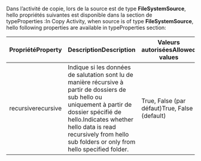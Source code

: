 <span data-ttu-id="e4db6-101">Dans l’activité de copie, lors de la source est de type **FileSystemSource**, hello propriétés suivantes est disponible dans la section de typeProperties :</span><span class="sxs-lookup"><span data-stu-id="e4db6-101">In Copy Activity, when source is of type **FileSystemSource**, hello following properties are available in typeProperties section:</span></span>

| <span data-ttu-id="e4db6-102">Propriété</span><span class="sxs-lookup"><span data-stu-id="e4db6-102">Property</span></span> | <span data-ttu-id="e4db6-103">Description</span><span class="sxs-lookup"><span data-stu-id="e4db6-103">Description</span></span> | <span data-ttu-id="e4db6-104">Valeurs autorisées</span><span class="sxs-lookup"><span data-stu-id="e4db6-104">Allowed values</span></span> | <span data-ttu-id="e4db6-105">Requis</span><span class="sxs-lookup"><span data-stu-id="e4db6-105">Required</span></span> |
| --- | --- | --- | --- |
| <span data-ttu-id="e4db6-106">recursive</span><span class="sxs-lookup"><span data-stu-id="e4db6-106">recursive</span></span> |<span data-ttu-id="e4db6-107">Indique si les données de salutation sont lu de manière récursive à partir de dossiers de sub hello ou uniquement à partir de dossier spécifié de hello.</span><span class="sxs-lookup"><span data-stu-id="e4db6-107">Indicates whether hello data is read recursively from hello sub folders or only from hello specified folder.</span></span> |<span data-ttu-id="e4db6-108">True, False (par défaut)</span><span class="sxs-lookup"><span data-stu-id="e4db6-108">True, False (default)</span></span> |<span data-ttu-id="e4db6-109">Non</span><span class="sxs-lookup"><span data-stu-id="e4db6-109">No</span></span> |

